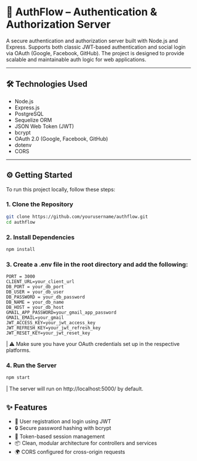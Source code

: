 # 🔐 AuthFlow – Authentication & Authorization Server

A secure authentication and authorization server built with Node.js and Express. Supports both classic JWT-based authentication and social login via OAuth (Google, Facebook, GitHub). The project is designed to provide scalable and maintainable auth logic for web applications.

---

## 🛠 Technologies Used

- Node.js
- Express.js
- PostgreSQL
- Sequelize ORM
- JSON Web Token (JWT)
- bcrypt
- OAuth 2.0 (Google, Facebook, GitHub)
- dotenv
- CORS

---

## ⚙️ Getting Started

To run this project locally, follow these steps:

### 1. Clone the Repository

```bash
git clone https://github.com/yourusername/authflow.git
cd authflow
```

### 2. Install Dependencies
```bash
npm install
```

### 3. Create a .env file in the root directory and add the following:
```env
PORT = 3000
CLIENT_URL=your_client_url
DB_PORT = your_db_port
DB_USER = your_db_user
DB_PASSWORD = your_db_password
DB_NAME = your_db_name
DB_HOST = your_db_host
GMAIL_APP_PASSWORD=your_gmail_app_password
GMAIL_EMAIL=your_gmail
JWT_ACCESS_KEY=your_jwt_access_key
JWT_REFRESH_KEY=your_jwt_refresh_key
JWT_RESET_KEY=your_jwt_reset_key
```
| ⚠️ Make sure you have your OAuth credentials set up in the respective platforms.

### 4. Run the Server
```bash
npm start
```
| The server will run on http://localhost:5000/ by default.

## ✨ Features
- 🔐 User registration and login using JWT
- 🔒 Secure password hashing with bcrypt
- 🔁 Token-based session management
- 📦 Clean, modular architecture for controllers and services
- 🌍 CORS configured for cross-origin requests
